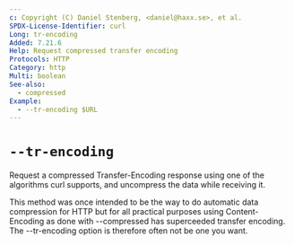 ```yaml
---
c: Copyright (C) Daniel Stenberg, <daniel@haxx.se>, et al.
SPDX-License-Identifier: curl
Long: tr-encoding
Added: 7.21.6
Help: Request compressed transfer encoding
Protocols: HTTP
Category: http
Multi: boolean
See-also:
  - compressed
Example:
  - --tr-encoding $URL
---
```


# `--tr-encoding`

Request a compressed Transfer-Encoding response using one of the algorithms
curl supports, and uncompress the data while receiving it.

This method was once intended to be the way to do automatic data compression
for HTTP but for all practical purposes using Content-Encoding as done with
--compressed has superceeded transfer encoding. The --tr-encoding option is
therefore often not be one you want.
